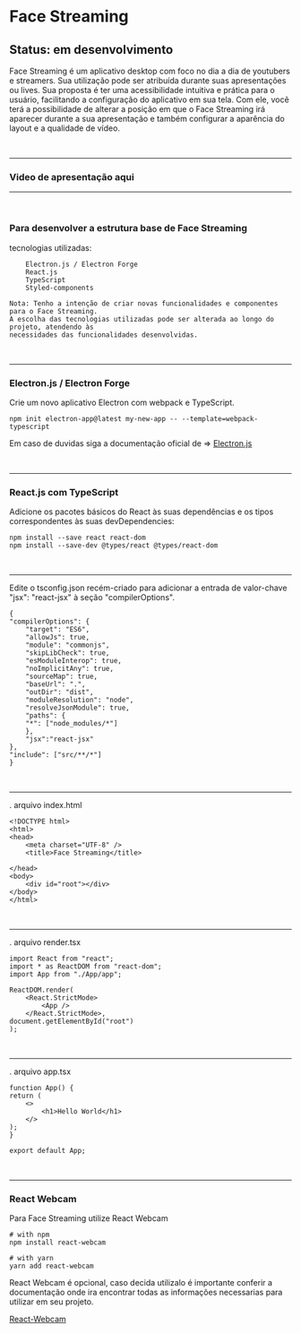 # Face Streaming

## Status: em desenvolvimento 

Face Streaming é um aplicativo desktop com foco no dia a dia de youtubers e streamers. 
Sua utilização pode ser atribuída durante suas apresentações ou lives. Sua proposta é 
ter uma acessibilidade intuitiva e prática para o usuário, facilitando a configuração do 
aplicativo em sua tela. Com ele, você terá a possibilidade de alterar a posição em que o 
Face Streaming irá aparecer durante a sua apresentação e também configurar a aparência do 
layout e a qualidade de vídeo.

<br>

---
###  Video de apresentação aqui
---

<br>

### Para desenvolver a estrutura base de Face Streaming
tecnologias utilizadas:

        Electron.js / Electron Forge
        React.js
        TypeScript
        Styled-components

    Nota: Tenho a intenção de criar novas funcionalidades e componentes para o Face Streaming. 
    A escolha das tecnologias utilizadas pode ser alterada ao longo do projeto, atendendo às 
    necessidades das funcionalidades desenvolvidas.

<br>

---

### Electron.js / Electron Forge

Crie um novo aplicativo Electron com webpack e TypeScript.

    npm init electron-app@latest my-new-app -- --template=webpack-typescript

Em caso de duvidas siga a documentação oficial de => [Electron.js](https://www.electronforge.io/templates/typescript-+-webpack-template)

<br>

---
### React.js com TypeScript

Adicione os pacotes básicos do React às suas dependências e os tipos correspondentes às suas devDependencies:

    npm install --save react react-dom
    npm install --save-dev @types/react @types/react-dom


<br>


---
Edite o tsconfig.json recém-criado para adicionar a entrada de valor-chave "jsx": "react-jsx" à seção "compilerOptions".

    {
    "compilerOptions": {
        "target": "ES6",
        "allowJs": true,
        "module": "commonjs",
        "skipLibCheck": true,
        "esModuleInterop": true,
        "noImplicitAny": true,
        "sourceMap": true,
        "baseUrl": ".",
        "outDir": "dist",
        "moduleResolution": "node",
        "resolveJsonModule": true,
        "paths": {
        "*": ["node_modules/*"]
        },
        "jsx":"react-jsx"
    },
    "include": ["src/**/*"]
    }

<br>

---

. arquivo index.html

    <!DOCTYPE html>
    <html>
    <head>
        <meta charset="UTF-8" />
        <title>Face Streaming</title>

    </head>
    <body>
        <div id="root"></div>
    </body>
    </html>

<br>

---

. arquivo render.tsx

    import React from "react";
    import * as ReactDOM from "react-dom";
    import App from "./App/app";

    ReactDOM.render(
        <React.StrictMode>
            <App />
        </React.StrictMode>,
    document.getElementById("root")
    );

<br>

---

. arquivo app.tsx

    function App() {
    return (
        <>
            <h1>Hello World</h1>
        </>
    );
    }

    export default App;

<br>

---

### React Webcam

Para Face Streaming utilize React Webcam

    # with npm
    npm install react-webcam

    # with yarn
    yarn add react-webcam

React Webcam é opcional, caso decida utilizalo é importante conferir a documentação onde ira encontrar todas as informações necessarias para utilizar em seu projeto.

[React-Webcam](https://www.npmjs.com/package/react-webcam)
